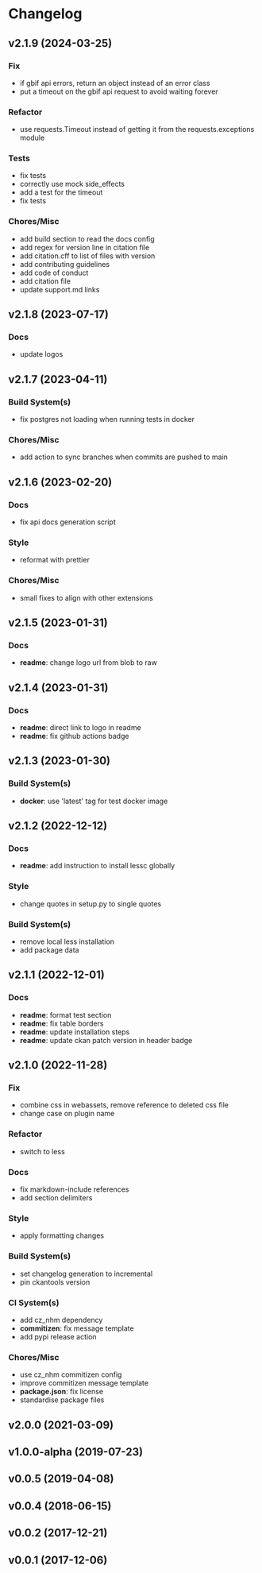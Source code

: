 # Changelog

## v2.1.9 (2024-03-25)

### Fix

- if gbif api errors, return an object instead of an error class
- put a timeout on the gbif api request to avoid waiting forever

### Refactor

- use requests.Timeout instead of getting it from the requests.exceptions module

### Tests

- fix tests
- correctly use mock side_effects
- add a test for the timeout
- fix tests

### Chores/Misc

- add build section to read the docs config
- add regex for version line in citation file
- add citation.cff to list of files with version
- add contributing guidelines
- add code of conduct
- add citation file
- update support.md links

## v2.1.8 (2023-07-17)

### Docs

- update logos

## v2.1.7 (2023-04-11)

### Build System(s)

- fix postgres not loading when running tests in docker

### Chores/Misc

- add action to sync branches when commits are pushed to main

## v2.1.6 (2023-02-20)

### Docs

- fix api docs generation script

### Style

- reformat with prettier

### Chores/Misc

- small fixes to align with other extensions

## v2.1.5 (2023-01-31)

### Docs

- **readme**: change logo url from blob to raw

## v2.1.4 (2023-01-31)

### Docs

- **readme**: direct link to logo in readme
- **readme**: fix github actions badge

## v2.1.3 (2023-01-30)

### Build System(s)

- **docker**: use 'latest' tag for test docker image

## v2.1.2 (2022-12-12)

### Docs

- **readme**: add instruction to install lessc globally

### Style

- change quotes in setup.py to single quotes

### Build System(s)

- remove local less installation
- add package data

## v2.1.1 (2022-12-01)

### Docs

- **readme**: format test section
- **readme**: fix table borders
- **readme**: update installation steps
- **readme**: update ckan patch version in header badge

## v2.1.0 (2022-11-28)

### Fix

- combine css in webassets, remove reference to deleted css file
- change case on plugin name

### Refactor

- switch to less

### Docs

- fix markdown-include references
- add section delimiters

### Style

- apply formatting changes

### Build System(s)

- set changelog generation to incremental
- pin ckantools version

### CI System(s)

- add cz_nhm dependency
- **commitizen**: fix message template
- add pypi release action

### Chores/Misc

- use cz_nhm commitizen config
- improve commitizen message template
- **package.json**: fix license
- standardise package files

## v2.0.0 (2021-03-09)

## v1.0.0-alpha (2019-07-23)

## v0.0.5 (2019-04-08)

## v0.0.4 (2018-06-15)

## v0.0.2 (2017-12-21)

## v0.0.1 (2017-12-06)

